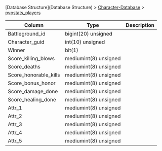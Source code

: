 [Database Structure](Database Structure) > [Character-Database](Character-Database) > [pvpstats_players](pvpstats_players)

Column | Type | Description
--- | --- | ---
Battleground_id | bigint(20) unsigned | 
Character_guid | int(10) unsigned | 
Winner | bit(1) | 
Score_killing_blows | mediumint(8) unsigned | 
Score_deaths | mediumint(8) unsigned | 
Score_honorable_kills | mediumint(8) unsigned | 
Score_bonus_honor | mediumint(8) unsigned | 
Score_damage_done | mediumint(8) unsigned | 
Score_healing_done | mediumint(8) unsigned | 
Attr_1 | mediumint(8) unsigned | 
Attr_2 | mediumint(8) unsigned | 
Attr_3 | mediumint(8) unsigned | 
Attr_4 | mediumint(8) unsigned | 
Attr_5 | mediumint(8) unsigned | 
